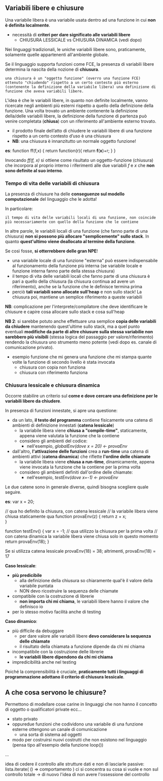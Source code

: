 ## Variabili libere e chiusure
Una variabile libera è una variabile usata dentro ad una funzione in cui **non è definita localmente**.
- necessità di **criteri per dare significato alle variabili libere**
    - CHIUSURA LESSICALE vs CHIUSURA DINAMICA (vedi dopo)

Nei linguaggi tradizionali, le uniche variabili libere sono, praticamente, solamente quelle appartenenti all'ambiente globale.

Se il linguaggio supporta funzioni come FCE, la presenza di variabili libere determina la nascita della nozione di **chiusura**.

```
una chiusura è un "oggetto funzione" (overro una funzione FCE) ottenuto "chiudendo" rispetto a un certo contesto più esterno (contenente la definizione della variabile libera) una definizione di funzione che aveva variabili libere.
```

L'idea è che le variabili libere, in quanto non definite localmente, vanno ricercate negli ambienti più esterni rispetto a quello della definizione della funzione. Una volta trovato un ambiente contenente la definizione della/delle variabili libere, la definizione della funzione di partenza può venire completata (**chiusa**) con un riferimento all'ambiente esterno trovato.
- il prodotto finale dell’atto di chiudere le variabili libere di una funzione rispetto a un certo contesto d’uso è una chiusura
- **NB**: una chiusura è innanzitutto un normale oggetto funzione!

**es**:
function ff(f,x) {
    return function(r){ return **f**(**x**)+r; }
}

Invocando *ff(f, x)* si ottiene come risultato un oggetto-funzione (chiusura) che incorpora al proprio interno i riferimenti alle due variabili *f* e *x* che **non sono definite al suo interno**.


### Tempo di vita delle variabili di chiusura
La presenza di chiusure ha delle **conseguenze sul modello computazionale** del linguaggio che le adotta!

In particolare:
```
il tempo di vita delle variabili locali di una funzione, non coincide più necessariamente con quello della funzione che le contiene
```

In altre parole, le variabili locali di una funzione (che fanno parte di una chiusura) **non si possono più allocare "semplicemente" sullo stack**. In quanto **quest'ultimo viene deallocato al termine della funzione**.

Se così fosse, **si otterrebbere delle gran NPE**!
- una variabile locale di una funzione "esterna" può essere indispensabile al funzionamento della funzione più interna (se variabile locale e funzione interna fanno parte della stessa chiusura)
- il tempo di vita delle variabili locali che fanno parte di una chiusura è pari a quello della chiusura (la chiusura continua ad avere un riferimento), anche se la funzione che le definisce termina prima
- perciò **tali variabili sono allocate sull'heap** e non sullo stack! La chiusura poi, mantiene un semplice riferimento a queste variabili

**NB**: complicazione per l'interprete/compilatore che deve identificare le chiusure e capire cosa allocare sullo stack e cosa sull'heap 

**NB 2**: si sarebbe potuto anche effettuare una semplice **copia delle variabili da chiudere** mantenendo quest'ultime sullo stack, ma a quel punto eventuali **modifiche da parte di altre chiusure sulla stessa variabilie non sarebbero più visibili** (stessa logica del passaggio per valore/riferimento) rendendo la chiusura uno strumento meno potente (vedi dopo es. canale di comunicazione privato).
- esempio funzione che mi genera una funzione che mi stampa quante volte la funzione di secondo livello è stata invocata
    - chiusura con copia non funziona
    - chiusura con riferimento funziona 




### Chiusura lessicale e chiusura dinamica
Occorre stabilire un criterio sul __come e dove cercare una definizione per le variabili libere da chiudere__.

 In presenza di funzioni innestate, si apre una questione:
- da un lato, **il testo del programma** contiene fisicamente una catena di ambienti di definizione innestati (**catena lessicale**)
    - la variabile libera viene **chiusa a "compile-time"**, staticamente, appena viene valutata la funzione che la contiene
    - considero gli ambienti del codice:
        - nell'esempio, *globalEnv(dove x = 20) <- provaEnv*
- dall'altro, **l'attivazione delle funzioni** crea a **run-time** una catena di ambienti attivi (**catena dinamica**) che riflette **l'ordine delle chiamate**
    - la variabile libera viene **chiusa a run-time**, dinamicamente, appena viene invocata la funzione che la contiene per la prima volta
    - considero gli ambienti definiti dall'ordine delle chiamate:
        - nell'esempio, *testEnv(dove x=-1) <- provaEnv*

Le due catene sono in generale diverse, quindi bisogna scegliere quale seguire.

**es**:
var x = 20;

// qua ho definito la chiusura, con catena lessicale
// la variabile libera viene chiusa staticamente qua 
function provaEnv(z) {
    return z + x;   
}

function testEnv() {
    var x = -1;
    // qua utilizzo la chiusura per la prima volta
    // con catena dinamica la variabile libera viene chiusa solo in questo momento
    return provaEnv(18);
} 

Se si utilizza catena lessicale provaEnv(18) = 38; altrimenti, provaEnv(18) = 17

**Caso lessicale**:
- **più predicibile**
    - alla definizione della chiusura so chiaramente qual'è il valore della variabile puntata
    - NON devo ricostruire la sequenza delle chiamate
- compatibile con la costruzione di librerie
    - **non importa chi mi chiama**, le variabili libere hanno il valore che definisco io
- per lo stesso motivo facilità anche di testing

**Caso dinamico**: 
- più difficile da debuggare
    - per dare valore alle variabili libere **devo considerare la sequenza delle chiamate**
    - il risultato della chiamata a funzione dipende da chi mi chiama
- incompatibile con la costruzione delle librerie
    - **le variabili libere dipendono da chi mi chiama**
- impredicibilità anche nel testing

Poiché la comprensibilità è cruciale, **praticamente tutti i linguaggi di programmazione adottano il criterio di chiusura lessicale**.



## A che cosa servono le chiusure?
Permettono di modellare cose carine in linguaggi che non hanno il concetto di oggetto o qualificatori private ecc...
- stato privato
- oppuredue funzioni che codividono una variabile di una funzione esterne ottengono un canale di comunicazione
    - una sorta di sistema ad oggetti
- modo per costruirsi nuovi costrutti che non esistono nel linguaggio (pensa tipo all'esempio della funzione loop())

...

idea di cedere il controllo alle strutture dati e non di lasciarle passive: lista.iterate( () => comportamento )
ci si concentra su cosa si vuole e non sul controllo totale  -> di nuovo l'idea di non avere l'ossessione del controllo